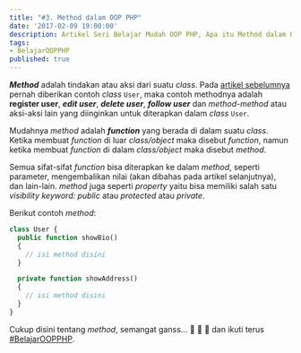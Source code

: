 ```yaml
---
title: "#3. Method dalam OOP PHP"
date: '2017-02-09 19:00:00'
description: Artikel Seri Belajar Mudah OOP PHP, Apa itu Method dalam OOP PHP ? Di sini akan saya jelaskan...
tags:
- BelajarOOPPHP
published: true
---
```


**_Method_** adalah tindakan atau aksi dari suatu *class*. Pada <a href="https://khoerodin.id/class-dan-property-dalam-oop-php/" target="_blank">artikel sebelumnya</a> pernah diberikan contoh *class* `User`, maka contoh methodnya adalah **register user**, **_edit user_**, **_delete user_**, **_follow user_** dan *method-method* atau aksi-aksi lain yang diinginkan untuk diterapkan dalam *class* `User`.

Mudahnya *method* adalah **_function_** yang berada di dalam suatu *class*. Ketika membuat *function* di luar *class/object* maka disebut *function*, namun ketika membuat *function* di dalam *class/object* maka disebut *method*. 

Semua sifat-sifat *function* bisa diterapkan ke dalam *method*, seperti parameter, mengembalikan nilai (akan dibahas pada artikel selanjutnya), dan lain-lain. *method* juga seperti *property* yaitu bisa memiliki salah satu *visibility keyword: public* atau *protected* atau *private*. 

Berikut contoh *method*:

```php
class User {
  public function showBio()
  {
  	// isi method disini
  }

  private function showAddress()
  {
  	// isi method disini
  }
}
```

Cukup disini tentang *method*, semangat ganss... :muscle: :muscle: :muscle: dan ikuti terus <a href="https://khoerodin.id/tag/#BelajarOOPPHP" target="_blank">#BelajarOOPPHP</a>.